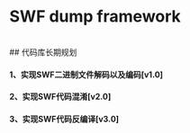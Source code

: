 # SWF dump framework
<br/>
## 代码库长期规划

#### 1、实现SWF二进制文件解码以及编码[v1.0]
#### 2、实现SWF代码混淆[v2.0]
#### 3、实现SWF代码反编译[v3.0]